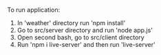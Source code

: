 To run application:
1. In 'weather' directory run 'npm install'
2. Go to src/server directory and run 'node app.js'
3. Open second bash, go to src/client directory
4. Run 'npm i live-server' and then run 'live-server'
